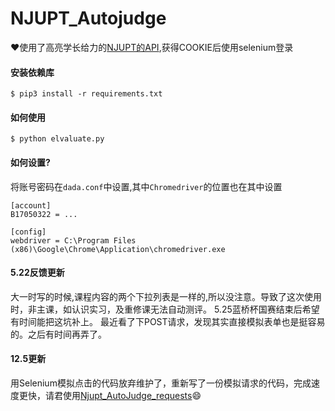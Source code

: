 # NJUPT_Autojudge

:heart:使用了高亮学长给力的[NJUPT的API](https://github.com/gaoliang/NJUPT-API),获得COOKIE后使用selenium登录



#### 安装依赖库

```
$ pip3 install -r requirements.txt
```

#### 如何使用

```
$ python elvaluate.py
```



#### 如何设置?

将账号密码在`dada.conf`中设置,其中`Chromedriver`的位置也在其中设置

```
[account]
B17050322 = ...

[config]
webdriver = C:\Program Files (x86)\Google\Chrome\Application\chromedriver.exe
```


#### 5.22反馈更新
大一时写的时候,课程内容的两个下拉列表是一样的,所以没注意。导致了这次使用时，非主课，如认识实习，及重修课无法自动测评。
5.25蓝桥杯国赛结束后希望有时间能把这坑补上。
最近看了下POST请求，发现其实直接模拟表单也是挺容易的。之后有时间再弄了。

#### 12.5更新
用Selenium模拟点击的代码放弃维护了，重新写了一份模拟请求的代码，完成速度更快，请君使用[Njupt_AutoJudge_requests](https://github.com/Freedomisgood/Njupt_AutoJudge_requests):smile:
